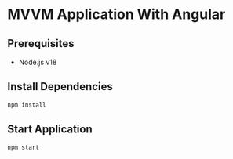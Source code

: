 # MVVM Application With Angular

## Prerequisites

- Node.js v18

## Install Dependencies

```bash
npm install
```

## Start Application

```bash
npm start
```
